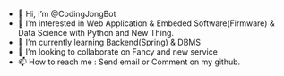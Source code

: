- 👋 Hi, I’m @CodingJongBot
- 👀 I’m interested in Web Application & Embeded Software(Firmware) & Data Science with Python and New Thing.
- 🌱 I’m currently learning Backend(Spring) & DBMS
- 💞️ I’m looking to collaborate on Fancy and new service
- 📫 How to reach me : Send email or Comment on my github.

<!---
CodingJongBot/CodingJongBot is a ✨ special ✨ repository because its `README.md` (this file) appears on your GitHub profile.
You can click the Preview link to take a look at your changes.
--->
